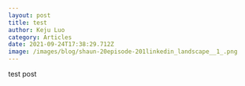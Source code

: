 ```yaml
---
layout: post
title: test
author: Keju Luo
category: Articles
date: 2021-09-24T17:38:29.712Z
image: /images/blog/shaun-20episode-201linkedin_landscape__1_.png
---
```

test post